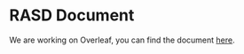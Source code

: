 # RASD Document

We are working on Overleaf, you can find the document [here](https://www.overleaf.com/read/vsyzrkwmmrqd#f84ed4).